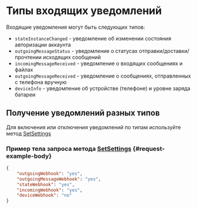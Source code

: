 # Типы входящих уведомлений

Входящие уведомления могут быть следующих типов:

- `stateInstanceChanged` - уведомление об изменении состояния авторизации аккаунта 
- `outgoingMessageStatus` - уведомление о статусах отправки/доставки/прочтении исходящих сообщений
- `incomingMessageReceived` - уведомление о входящих сообщениях и файлах
- `outgoingMessageReceived` - уведомление о сообщениях, отправленных с телефона вручную 
- `deviceInfo` - уведомление об устройстве (телефоне) и уровне заряда батареи

## Получение уведомлений разных типов
Для включения или отключения уведомлений по типам используйте метод [SetSettings](../../../api/account/SetSettings.md)

### Пример тела запроса метода [SetSettings](../../../api/account/SetSettings.md) {#request-example-body}

```json
{
    "outgoingWebhook": "yes",
    "outgoingMessageWebhook": "yes",
    "stateWebhook": "yes",
    "incomingWebhook": "yes",
    "deviceWebhook": "no"
}
```